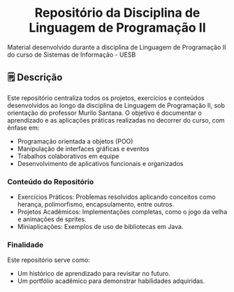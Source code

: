 <h1 align="center"> Repositório da Disciplina de Linguagem de Programação II </h1>

<p>
	Material desenvolvido durante a disciplina de Linguagem de Programação II do curso de Sistemas de Informação - UESB
</p>

<h2> 🗒️ Descrição </h2>

<p>
	Este repositório centraliza todos os projetos, exercícios e conteúdos desenvolvidos ao longo da disciplina de Linguagem de Programação II, sob orientação do professor Murilo Santana. O objetivo é documentar o aprendizado e as aplicações práticas realizadas no decorrer do curso, com ênfase em:
</p>

-   Programação orientada a objetos (POO)
-   Manipulação de interfaces gráficas e eventos
-   Trabalhos colaborativos em equipe
-   Desenvolvimento de aplicativos funcionais e organizados

<h3> Conteúdo do Repositório </h3>

-   Exercícios Práticos: Problemas resolvidos aplicando conceitos como herança, polimorfismo, encapsulamento, entre outros.
-   Projetos Acadêmicos: Implementações completas, como o jogo da velha e animações de sprites.
-   Miniaplicações: Exemplos de uso de bibliotecas em Java.

<h3> Finalidade </h3>

<p>
	Este repositório serve como:
</p>

-   Um histórico de aprendizado para revisitar no futuro.
-   Um portfólio acadêmico para demonstrar habilidades adquiridas.

